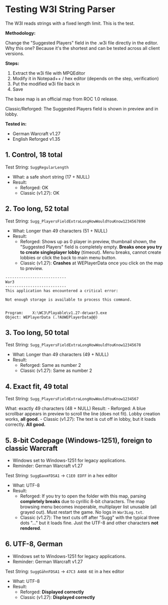 # Testing W3I String Parser

The W3I reads strings with a fixed length limit. This is the test.

**Methodology:**

Change the "Suggested Players" field in the .w3i file directly in the editor.
Why this one? Because it's the shortest and can be tested across all client versions.

**Steps:**

1. Extract the w3i file with MPQEditor
2. Modify it in Notepad++ / hex editor (depends on the step, verification)
3. Put the modified w3i file back in
4. Save

The base map is an official map from ROC 1.0 release.

Classic/Reforged: The Suggested Players field is shown in preview and in lobby.

**Tested in:**

- German Warcraft v1.27
- English Reforged v1.35

## 1. Control, 18 total

Test String: `SuggRegularLength`

- What: a safe short string (17 + NULL)
- Result:
	- Reforged: OK
	- Classic (v1.27): OK

## 2. Too long, 52 total

Test String: `Sugg_PlayersFieldExtraLongHowWouldYouKnow1234567890`

- What: Longer than 49 characters (51 + NULL)
- Result:
	- Reforged: Shows up as 0 player in preview, thumbnail shown, the "Suggested Players" field is completely empty. **Breaks once you try to create singleplayer lobby** (timeout). Menu breaks, cannot create lobbies or click the back to main menu button.
	- Classic (v1.27): **Crashes** at WEPlayerData once you click on the map to preview.
	
```
---------------------------
War3
---------------------------
This application has encountered a critical error:

Not enough storage is available to process this command.


Program:	X:\WC3\Playable\v1.27-de\war3.exe
Object:	WEPlayerData (.?AUWEPlayerData@@)
```


## 3. Too long, 50 total

Test String: `Sugg_PlayersFieldExtraLongHowWouldYouKnow12345678`

- What: Longer than 49 characters (49 + NULL)
- Result:
	- Reforged: Same as number 2
	- Classic (v1.27): 	Same as number 2
	
## 4. Exact fit, 49 total

Test String: `Sugg_PlayersFieldExtraLongHowWouldYouKnow1234567`

What: exactly 49 characters (48 + NULL)
Result:
	- Reforged: A blue scrollbar appears in preview to scroll the line (does not fit). Lobby creation works, **all good.**
	- Classic (v1.27): The text is cut off in lobby, but it loads correctly. **All good.**

## 5. 8-bit Codepage (Windows-1251), foreign to classic Warcraft

- Windows set to Windows-1251 for legacy applications.
- Reminder: German Warcraft v1.27

Test String: `SuggБаняFDSA1` -> `C1E0 EDFF` in a hex editor

- What: UTF-8
- Result:
	- Reforged: If you try to open the folder with this map, parsing **completely breaks** due to cyrillic 8-bit characters. The map browsing menu becomes inoperable, multiplayer list unusable (all grayed out). Must restart the game. No logs in `War3Log.txt`.
	- Classic (v1.27): The text cuts off after "Sugg" with the typical three dots "..." but it loads fine. Just the UTF-8 and other characters **not rendered**.
	
## 6. UTF-8, German

- Windows set to Windows-1251 for legacy applications.
- Reminder: German Warcraft v1.27

Test String: `SuggGähnFDSA1` -> `47C3 A468 6E` in a hex editor

- What: UTF-8
- Result:
	- Reforged: **Displayed correctly**
	- Classic (v1.27): **Displayed correctly**
